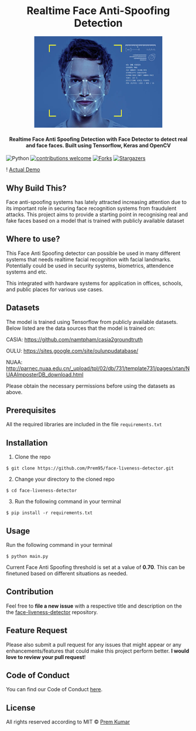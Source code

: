 <h1 align="center">Realtime Face Anti-Spoofing Detection</h1>

<div align= "center"><img src="https://github.com/Prem95/face-liveness-detector/blob/main/misc/face.jpg" width="350" height="250"/>
  <h4>Realtime Face Anti Spoofing Detection with Face Detector to detect real and face faces. Built using Tensorflow, Keras and OpenCV</h4>
</div>

![Python](https://img.shields.io/badge/Python-v3.8+-blue.svg)
[![contributions welcome](https://img.shields.io/badge/Contributions-Welcome-green.svg?style=flat)](https://github.com/Prem95/face-liveness-detector/issues)
[![Forks](https://img.shields.io/github/forks/Prem95/face-liveness-detector.svg?logo=github)](https://github.com/Prem95/face-liveness-detector/network/members)
[![Stargazers](https://img.shields.io/github/stars/Prem95/face-liveness-detector.svg?logo=github)](https://github.com/Prem95/face-liveness-detector/stargazers)


! [Actual Demo](https://github.com/Prem95/face-liveness-detector/blob/main/misc/demo.gif)


## Why Build This?
Face anti-spoofing systems has lately attracted increasing attention due to its important role in securing face recognition systems from fraudulent attacks. This project aims to provide a starting point in recognising real and fake faces based on a model that is trained with publicly available dataset


## Where to use?
This Face Anti Spoofing detector can possible be used in many different systems that needs realtime facial recognition with facial landmarks. Potentially could be used in security systems, biometrics, attendence systems and etc.

This integrated with hardware systems for application in offices, schools, and public places for various use cases.

## Datasets

The model is trained using Tensorflow from publicly available datasets. Below listed are the data sources that the model is trained on:

CASIA: https://github.com/namtpham/casia2groundtruth

OULU: https://sites.google.com/site/oulunpudatabase/

NUAA: http://parnec.nuaa.edu.cn/_upload/tpl/02/db/731/template731/pages/xtan/NUAAImposterDB_download.html

Please obtain the necessary permissions before using the datasets as above.

## Prerequisites

All the required libraries are included in the file ```requirements.txt```


## Installation
1. Clone the repo
```
$ git clone https://github.com/Prem95/face-liveness-detector.git
```

2. Change your directory to the cloned repo
```
$ cd face-liveness-detector
```

3. Run the following command in your terminal
```
$ pip install -r requirements.txt
```

## Usage

Run the following command in your terminal

```
$ python main.py
```

Current Face Anti Spoofing threshold is set at a value of **0.70**. This can be finetuned based on different situations as needed.

## Contribution

Feel free to **file a new issue** with a respective title and description on the the [face-liveness-detector](https://github.com/Prem95/face-liveness-detector/issues) repository.

## Feature Request

Please also submit a pull request for any issues that might appear or any enhancements/features that could make this project perform better. **I would love to review your pull request**!

## Code of Conduct

You can find our Code of Conduct [here](/CODE_OF_CONDUCT.md).

## License
All rights reserved according to MIT © [Prem Kumar](https://github.com/Prem95/face-liveness-detector/blob/master/LICENSE)